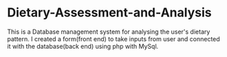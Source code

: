 # Dietary-Assessment-and-Analysis

This is a Database management system for analysing the user's dietary pattern.
I created a form(front end) to take inputs from user and connected it with the database(back end) using php with MySql.
